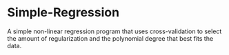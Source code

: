 # Simple-Regression
A simple non-linear regression program that uses cross-validation to select the amount of regularization and the polynomial degree that best fits the data. 
